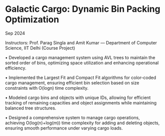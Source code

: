 # Galactic Cargo: Dynamic Bin Packing Optimization

Sep 2024

Instructors: Prof. Parag Singla and Amit Kumar — Department of Computer Science, IIT Delhi (Course Project)

• Developed a cargo management system using AVL trees to maintain the sorted order of bins, optimizing space utilization and enhancing operational efficiency.

• Implemented the Largest Fit and Compact Fit algorithms for color-coded cargo management, ensuring efficient bin selection based on size constraints with O(logn) time complexity.

• Modeled cargo bins and objects with unique IDs, allowing for efficient tracking of remaining capacities and object assignments while maintaining balanced tree structures.

• Designed a comprehensive system to manage cargo operations, achieving O(log(n)+log(m)) time complexity for adding and deleting objects, ensuring smooth performance under varying cargo loads.

